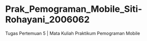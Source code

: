 # Prak_Pemograman_Mobile_Siti-Rohayani_2006062
Tugas Pertemuan 5 | Mata Kuliah Praktikum Pemograman Mobile
